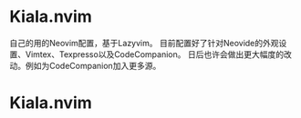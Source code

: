 # Kiala.nvim
自己的用的Neovim配置，基于Lazyvim。
目前配置好了针对Neovide的外观设置、Vimtex、Texpresso以及CodeCompanion。
日后也许会做出更大幅度的改动。例如为CodeCompanion加入更多源。
# Kiala.nvim
